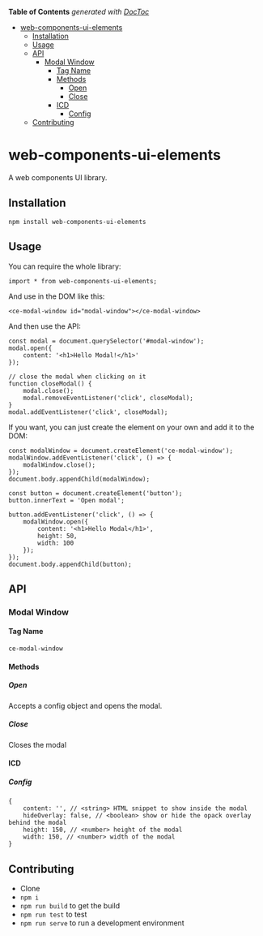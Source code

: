 <!-- START doctoc generated TOC please keep comment here to allow auto update -->
<!-- DON'T EDIT THIS SECTION, INSTEAD RE-RUN doctoc TO UPDATE -->
**Table of Contents**  *generated with [DocToc](https://github.com/thlorenz/doctoc)*

- [web-components-ui-elements](#web-components-ui-elements)
  - [Installation](#installation)
  - [Usage](#usage)
  - [API](#api)
    - [Modal Window](#modal-window)
      - [Tag Name](#tag-name)
      - [Methods](#methods)
        - [Open](#open)
        - [Close](#close)
      - [ICD](#icd)
        - [Config](#config)
  - [Contributing](#contributing)

<!-- END doctoc generated TOC please keep comment here to allow auto update -->

# web-components-ui-elements
A web components UI library.

## Installation
`npm install web-components-ui-elements`

## Usage
You can require the whole library:

`import * from web-components-ui-elements;`

And use in the DOM like this:

`<ce-modal-window id="modal-window"></ce-modal-window>`

And then use the API:
```
const modal = document.querySelector('#modal-window');
modal.open({
    content: '<h1>Hello Modal!</h1>'
});

// close the modal when clicking on it
function closeModal() {
    modal.close();
    modal.removeEventListener('click', closeModal);
}
modal.addEventListener('click', closeModal);

```

If you want, you can just create the element on your own and add it to the DOM:
```
const modalWindow = document.createElement('ce-modal-window');
modalWindow.addEventListener('click', () => {
    modalWindow.close();
});
document.body.appendChild(modalWindow);

const button = document.createElement('button');
button.innerText = 'Open modal';

button.addEventListener('click', () => {
    modalWindow.open({
        content: '<h1>Hello Modal</h1>',
        height: 50,
        width: 100
    });
});
document.body.appendChild(button);
```

## API

### Modal Window
#### Tag Name
`ce-modal-window`
#### Methods
##### Open
Accepts a config object and opens the modal.
##### Close
Closes the modal
#### ICD
##### Config
```
{
    content: '', // <string> HTML snippet to show inside the modal
    hideOverlay: false, // <boolean> show or hide the opack overlay behind the modal
    height: 150, // <number> height of the modal
    width: 150, // <number> width of the modal
}
```
## Contributing
- Clone
- `npm i`
- `npm run build` to get the build
- `npm run test` to test
- `npm run serve` to run a development environment


